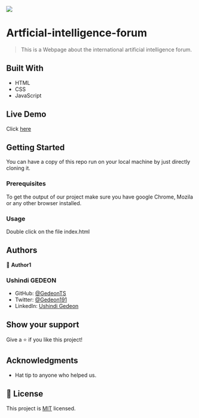 ![](https://img.shields.io/badge/Microverse-blueviolet)
# Artficial-intelligence-forum

> This is a Webpage about the international artificial intelligence forum.

## Built With

- HTML
- CSS
- JavaScript

## Live Demo

Click [here](https://gedeonts.github.io/Artificial-intelligence-forum/)

## Getting Started

You can have a copy of this repo run on your local machine by just directly cloning it.

### Prerequisites

To get the output of our project make sure you have google Chrome, Mozila or any other browser installed.

### Usage

Double click on the file index.html

## Authors

👤 **Author1**

### Ushindi GEDEON

- GitHub: [@GedeonTS](https://github.com/GedeonTS)
- Twitter: [@Gedeon191](https://twitter.com/Gedeon191)
- LinkedIn: [Ushindi Gedeon](https://linkedin.com/in/ushindi-gedeon-73032a228)


## Show your support

Give a ⭐️ if you like this project!

## Acknowledgments

- Hat tip to anyone who helped us.

## 📝 License

This project is [MIT](./MIT.md) licensed.
